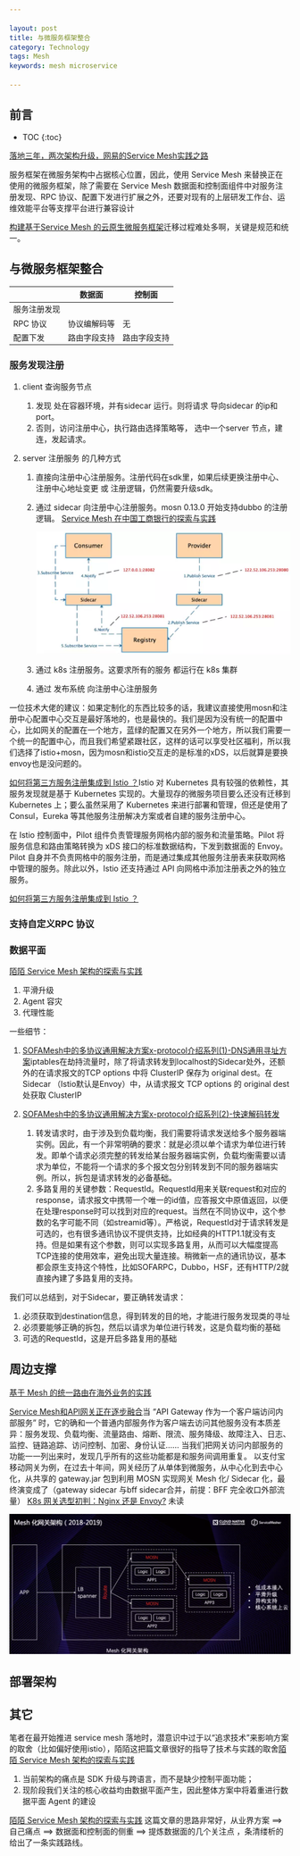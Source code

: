 ```yaml
---

layout: post
title: 与微服务框架整合
category: Technology
tags: Mesh
keywords: mesh microservice

---
```


## 前言

* TOC
{:toc}

[落地三年，两次架构升级，网易的Service Mesh实践之路](https://mp.weixin.qq.com/s/2UIp6l1haH6z6ISxHM4UjA)

服务框架在微服务架构中占据核心位置，因此，使用 Service Mesh 来替换正在使用的微服务框架，除了需要在 Service Mesh 数据面和控制面组件中对服务注册发现、RPC 协议、配置下发进行扩展之外，还要对现有的上层研发工作台、运维效能平台等支撑平台进行兼容设计

[构建基于Service Mesh 的云原生微服务框架](https://mp.weixin.qq.com/s/toLtpHA9ZbHVzQQbs6rtjA)迁移过程难处多啊，关键是规范和统一。

## 与微服务框架整合

||数据面|控制面|
|---|---|---|
|服务注册发现|||
|RPC 协议|协议编解码等|无|
|配置下发|路由字段支持|路由字段支持|

### 服务发现注册

1. client 查询服务节点

    1. 发现 处在容器环境，并有sidecar 运行。则将请求 导向sidecar 的ip和port。
    2. 否则，访问注册中心，执行路由选择策略等， 选中一个server 节点，建连，发起请求。 
2. server 注册服务 的几种方式

    1. 直接向注册中心注册服务。注册代码在sdk里，如果后续更换注册中心、注册中心地址变更 或 注册逻辑，仍然需要升级sdk。
    2. 通过 sidecar 向注册中心注册服务。mosn 0.13.0 开始支持dubbo 的注册逻辑。  [Service Mesh 在中国工商银行的探索与实践](https://mp.weixin.qq.com/s/1fSxNvdPRwEpUFlEPFxpgQ)

        ![](/public/upload/mesh/sidecar_register.png)
    2. 通过 k8s 注册服务。这要求所有的服务 都运行在 k8s 集群
    3. 通过 发布系统 向注册中心注册服务


一位技术大佬的建议：如果定制化的东西比较多的话，我建议直接使用mosn和注册中心配置中心交互是最好落地的，也是最快的。我们是因为没有统一的配置中心，比如网关的配置在一个地方，蓝绿的配置又在另外一个地方，所以我们需要一个统一的配置中心，而且我们希望紧跟社区，这样的话可以享受社区福利，所以我们选择了istio+mosn，因为mosn和istio交互走的是标准的xDS，以后就算是要换envoy也是没问题的。

[如何将第三方服务注册集成到 Istio ？](https://mp.weixin.qq.com/s/EJMk0tcJ457iKNMFbmi3jQ)Istio 对 Kubernetes 具有较强的依赖性，其服务发现就是基于 Kubernetes 实现的。大量现存的微服务项目要么还没有迁移到 Kubernetes 上；要么虽然采用了 Kubernetes 来进行部署和管理，但还是使用了 Consul，Eureka 等其他服务注册解决方案或者自建的服务注册中心。

在 Istio 控制面中，Pilot 组件负责管理服务网格内部的服务和流量策略。Pilot 将服务信息和路由策略转换为 xDS 接口的标准数据结构，下发到数据面的 Envoy。Pilot 自身并不负责网格中的服务注册，而是通过集成其他服务注册表来获取网格中管理的服务。除此以外，Istio 还支持通过 API 向网格中添加注册表之外的独立服务。

[如何将第三方服务注册集成到 Istio ？](https://mp.weixin.qq.com/s/EJMk0tcJ457iKNMFbmi3jQ)

### 支持自定义RPC 协议


### 数据平面

[陌陌 Service Mesh 架构的探索与实践](https://mp.weixin.qq.com/s/EeJTpAMlx_mFZp6mh2i2xw) 

1. 平滑升级
2. Agent 容灾
3. 代理性能

一些细节：

1. [SOFAMesh中的多协议通用解决方案x-protocol介绍系列(1)-DNS通用寻址方案](https://skyao.io/post/201809-xprotocol-common-address-solution/)iptables在劫持流量时，除了将请求转发到localhost的Sidecar处外，还额外的在请求报文的TCP options 中将 ClusterIP 保存为 original dest。在 Sidecar （Istio默认是Envoy）中，从请求报文 TCP options 的 original dest 处获取 ClusterIP
2. [SOFAMesh中的多协议通用解决方案x-protocol介绍系列(2)-快速解码转发](https://skyao.io/post/201809-xprotocol-rapid-decode-forward/)

    1. 转发请求时，由于涉及到负载均衡，我们需要将请求发送给多个服务器端实例。因此，有一个非常明确的要求：就是必须以单个请求为单位进行转发。即单个请求必须完整的转发给某台服务器端实例，负载均衡需要以请求为单位，不能将一个请求的多个报文包分别转发到不同的服务器端实例。所以，拆包是请求转发的必备基础。
    2. 多路复用的关键参数：RequestId。RequestId用来关联request和对应的response，请求报文中携带一个唯一的id值，应答报文中原值返回，以便在处理response时可以找到对应的request。当然在不同协议中，这个参数的名字可能不同（如streamid等）。严格说，RequestId对于请求转发是可选的，也有很多通讯协议不提供支持，比如经典的HTTP1.1就没有支持。但是如果有这个参数，则可以实现多路复用，从而可以大幅度提高TCP连接的使用效率，避免出现大量连接。稍微新一点的通讯协议，基本都会原生支持这个特性，比如SOFARPC，Dubbo，HSF，还有HTTP/2就直接內建了多路复用的支持。

我们可以总结到，对于Sidecar，要正确转发请求：

1. 必须获取到destination信息，得到转发的目的地，才能进行服务发现类的寻址
2. 必须要能够正确的拆包，然后以请求为单位进行转发，这是负载均衡的基础
3. 可选的RequestId，这是开启多路复用的基础

## 周边支撑

[基于 Mesh 的统一路由在海外业务的实践](https://mp.weixin.qq.com/s/ts1ZxKJ39wCl3MbppsnRMg)

[Service Mesh和API网关正在逐步融合](https://mp.weixin.qq.com/s/U45eLwrr9qWKFkIKbZ-P0Q)当 “API Gateway 作为一个客户端访问内部服务” 时，它的确和一个普通内部服务作为客户端去访问其他服务没有本质差异：服务发现、负载均衡、流量路由、熔断、限流、服务降级、故障注入、日志、监控、链路追踪、访问控制、加密、身份认证…… 当我们把网关访问内部服务的功能一一列出来时，发现几乎所有的这些功能都是和服务间调用重复。
以支付宝移动网关为例，在过去十年间，网关经历了从单体到微服务，从中心化到去中心化，从共享的 gateway.jar 包到利用 MOSN 实现网关 Mesh 化/ Sidecar 化，最终演变成了（gateway sidecar 与bff sidecar合并，前提：BFF 完全收口外部流量） [K8s 网关选型初判：Nginx 还是 Envoy?](https://mp.weixin.qq.com/s/yy08xJmoFgzIZ2Y2eSjwMw) 未读

![](/public/upload/mesh/mesh_gateway.png)
## 部署架构

## 其它

笔者在最开始推进 service mesh 落地时，潜意识中过于以“追求技术”来影响方案的取舍（比如偏好使用istio），陌陌这把篇文章很好的指导了技术与实践的取舍[陌陌 Service Mesh 架构的探索与实践](https://mp.weixin.qq.com/s/EeJTpAMlx_mFZp6mh2i2xw)

1. 当前架构的痛点是 SDK 升级与跨语言，而不是缺少控制平面功能；
2. 现阶段我们关注的核心收益均由数据平面产生，因此整体方案中将着重进行数据平面 Agent 的建设

[陌陌 Service Mesh 架构的探索与实践](https://mp.weixin.qq.com/s/EeJTpAMlx_mFZp6mh2i2xw) 这篇文章的思路非常好，从业界方案 ==> 自己痛点 ==> 数据面和控制面的侧重 ==> 提炼数据面的几个关注点 ，条清缕析的给出了一条实践路线。
